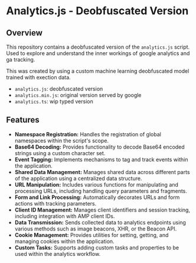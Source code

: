 # Analytics.js - Deobfuscated Version

## Overview

This repository contains a deobfuscated version of the `analytics.js` script. Used to explore and understand
the inner workings of google analytics and ga tracking.

This was created by using a custom machine learning deobfuscated model trained with exection data.

- `analytics.js`: deobfuscated version
- `analytics.min.js`: original version served by google
- `analytics.ts`: wip typed version

## Features

- **Namespace Registration:** Handles the registration of global namespaces within the script's scope.
- **Base64 Decoding:** Provides functionality to decode Base64 encoded strings using a custom character set.
- **Event Tagging:** Implements mechanisms to tag and track events within the application.
- **Shared Data Management:** Manages shared data across different parts of the application using a centralized data structure.
- **URL Manipulation:** Includes various functions for manipulating and processing URLs, including handling query parameters and fragments.
- **Form and Link Processing:** Automatically decorates URLs and form actions with tracking parameters.
- **Client ID Management:** Manages client identifiers and session tracking, including integration with AMP client IDs.
- **Data Transmission:** Sends collected data to analytics endpoints using various methods such as image beacons, XHR, or the Beacon API.
- **Cookie Management:** Provides utilities for setting, getting, and managing cookies within the application.
- **Custom Tasks:** Supports adding custom tasks and properties to be used within the analytics workflow.
